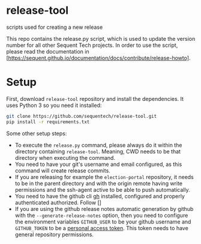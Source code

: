# release-tool

scripts used for creating a new release

This repo contains the release.py script, which is used to update the version
number for all other Sequent Tech projects. In order to use the script, please
read the documentation in [https://sequent.github.io/documentation/docs/contribute/release-howto].

# Setup

First, download `release-tool` repository and install the dependencies. It
uses Python 3 so you need it installed:

```bash
git clone https://github.com/sequentech/release-tool.git
pip install -r requirements.txt
```

Some other setup steps:
- To execute the `release.py` command, please always do it within the directory 
containing `release-tool`. Meaning, CWD needs to be that directory when 
executing the command.
- You need to have your git's username and email configured, as this command
will create release commits.
- If you are releasing for example the `election-portal` repository, it
needs to be in the parent directory and with the origin remote having write 
permissions and the ssh-agent active to be able to push automatically.
- You need to have the github cli [gh](https://github.com/cli/cli) installed, 
configured and properly authenticated authorized. Follow []
- If you are using the github release notes automatic generation by github with
the `--generate-release-notes` option, then you need to configure the
environment variables `GITHUB_USER` to be your github username and
`GITHUB_TOKEN` to be a [personal access token](https://github.com/settings/tokens).
This token needs to have general repository permissions.
